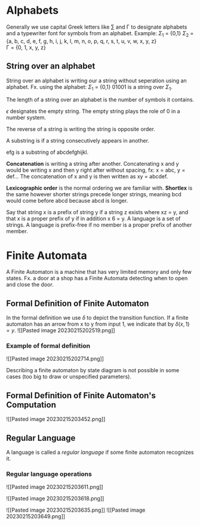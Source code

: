 # Alphabets
Generally we use capital Greek letters like $\sum$ and Γ to designate alphabets and a typewriter font for symbols from an alphabet. Example:
$Σ_1$ = {0,1}
$Σ_2$ = {a, b, c, d, e, f, g, h, i, j, k, l, m, n, o, p, q, r, s, t, u, v, w, x, y, z}  
Γ = {0, 1, x, y, z}

## String over an alphabet
String over an alphabet is writing our a string without seperation using an alphabet.
Fx. using the alphabet: $Σ_1$ = {0,1}
01001 is a string over $Σ_1$.

The length of a string over an alphabet is the number of symbols it contains.

$\epsilon$ designates the empty string. The empty string plays the role of 0 in a number system.

The reverse of a string is writing the string is opposite order.

A substring is if a string consecutively appears in another.

efg is a substring of abcdefghijkl.

**Concatenation** is writing a string after another.
Concatenating x and y would be writing x and then y right after without spacing, fx: x = abc, y = def... The concatenation of x and y is then written as xy = abcdef.

**Lexicographic order** is the normal ordering we are familiar with.
**Shortlex** is the same however shorter strings precede longer strings, meaning bcd would come before abcd because abcd is longer.

Say that string x is a prefix of string y if a string z exists where xz = y, and that x is a proper prefix of y if in addition x 6 = y. A language is a set of strings. A 
language is prefix-free if no member is a proper prefix of another member.


# Finite Automata
A Finite Automaton is a machine that has very limited memory and only few states. Fx. a door at a shop has a Finite Automata detecting when to open and close the door.

## Formal Definition of Finite Automaton

In the formal definition we use $\delta$ to depict the transition function. If a finite automaton has an arrow from x to y from input 1, we indicate that by $\delta(x,1)=y$. ![[Pasted image 20230215202519.png]]
### Example of formal definition
![[Pasted image 20230215202714.png]]

Describing a finite automaton by state diagram is not possible in some cases (too big to draw or unspecified parameters).

## Formal Definition of Finite Automaton's Computation
![[Pasted image 20230215203452.png]]

## Regular Language
A language is called a *regular language* if some finite automaton recognizes it.


### Regular language operations
![[Pasted image 20230215203611.png]]

![[Pasted image 20230215203618.png]]

![[Pasted image 20230215203635.png]]
![[Pasted image 20230215203649.png]]